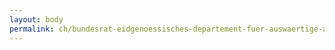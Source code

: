 ```yaml
---
layout: body
permalink: ch/bundesrat-eidgenoessisches-departement-fuer-auswaertige-angelegenheiten-generalsekretariat-eda-interne-revision-eda-stab-ir-eda/
---
```


